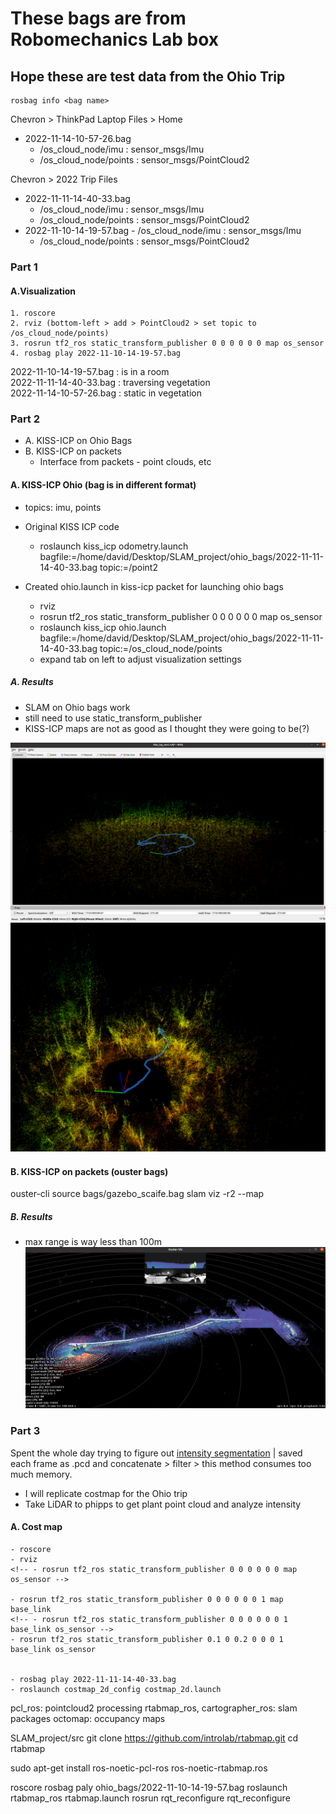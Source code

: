 # These bags are from Robomechanics Lab box
## Hope these are test data from the Ohio Trip

```
rosbag info <bag name>
```

Chevron > ThinkPad Laptop Files > Home
- 2022-11-14-10-57-26.bag
    - /os_cloud_node/imu : sensor_msgs/Imu
    - /os_cloud_node/points : sensor_msgs/PointCloud2

Chevron > 2022 Trip Files
- 2022-11-11-14-40-33.bag
    - /os_cloud_node/imu : sensor_msgs/Imu
    - /os_cloud_node/points : sensor_msgs/PointCloud2
- 2022-11-10-14-19-57.bag
        - /os_cloud_node/imu : sensor_msgs/Imu
    - /os_cloud_node/points : sensor_msgs/PointCloud2


<!-- NOV 22 18:44 | Working on bag visualization-->
### Part 1
#### A.Visualization

```
1. roscore
2. rviz (bottom-left > add > PointCloud2 > set topic to /os_cloud_node/points)
3. rosrun tf2_ros static_transform_publisher 0 0 0 0 0 0 map os_sensor
4. rosbag play 2022-11-10-14-19-57.bag
```

2022-11-10-14-19-57.bag : is in a room<br>
2022-11-11-14-40-33.bag : traversing vegetation<br>
2022-11-14-10-57-26.bag : static in vegetation


<!-- NOV 23 | SLAM on Ohio Bags, ouster-ros bags saved in point clouds, scans, IMU-->
### Part 2
- A. KISS-ICP on Ohio Bags
- B. KISS-ICP on packets
    - Interface from packets - point clouds, etc

#### A. KISS-ICP Ohio (bag is in different format)
- topics: imu, points
- Original KISS ICP code
    - roslaunch kiss_icp odometry.launch bagfile:=/home/david/Desktop/SLAM_project/ohio_bags/2022-11-11-14-40-33.bag topic:=/point2

- Created ohio.launch in kiss-icp packet for launching ohio bags
    - rviz
    - rosrun tf2_ros static_transform_publisher 0 0 0 0 0 0 map os_sensor
    - roslaunch kiss_icp ohio.launch bagfile:=/home/david/Desktop/SLAM_project/ohio_bags/2022-11-11-14-40-33.bag topic:=/os_cloud_node/points
    - expand tab on left to adjust visualization settings

##### A. Results
- SLAM on Ohio bags work
- still need to use static_transform_publisher
- KISS-ICP maps are not as good as I thought they were going to be(?)

![ohio vegetation SLAM](../images/ohio_2.png)
![ohio SLAM param set](../images/ohio_param.png)

#### B. KISS-ICP on packets (ouster bags)
ouster-cli source bags/gazebo_scaife.bag slam viz -r2 --map

##### B. Results
- max range is way less than 100m
![scaife to gazebo walk](../images/scaife_gazebo_2.png)

<!-- NOV 24 | Cost map to replicate Ohio trip results -->
### Part 3
Spent the whole day trying to figure out [intensity segmentation](intensity_seg.md) | saved each frame as .pcd and concatenate > filter > this method consumes too much memory. 
- I will replicate costmap for the Ohio trip
- Take LiDAR to phipps to get plant point cloud and analyze intensity

#### A. Cost map 
    - roscore
    - rviz
    <!-- - rosrun tf2_ros static_transform_publisher 0 0 0 0 0 0 map os_sensor -->

    - rosrun tf2_ros static_transform_publisher 0 0 0 0 0 0 1 map base_link
    <!-- - rosrun tf2_ros static_transform_publisher 0 0 0 0 0 0 1 base_link os_sensor -->
    - rosrun tf2_ros static_transform_publisher 0.1 0 0.2 0 0 0 1 base_link os_sensor


    - rosbag play 2022-11-11-14-40-33.bag
    - roslaunch costmap_2d_config costmap_2d.launch

<!-- NOV 25 | SLAM on Ohio bag first : map of unstructured environment + intensity analysis-->
pcl_ros: pointcloud2 processing
rtabmap_ros, cartographer_ros: slam packages
octomap: occupancy maps

SLAM_project/src
git clone https://github.com/introlab/rtabmap.git
cd rtabmap


sudo apt-get install ros-noetic-pcl-ros ros-noetic-rtabmap.ros

roscore
rosbag paly ohio_bags/2022-11-10-14-19-57.bag
roslaunch rtabmap_ros rtabmap.launch
rosrun rqt_reconfigure rqt_reconfigure
